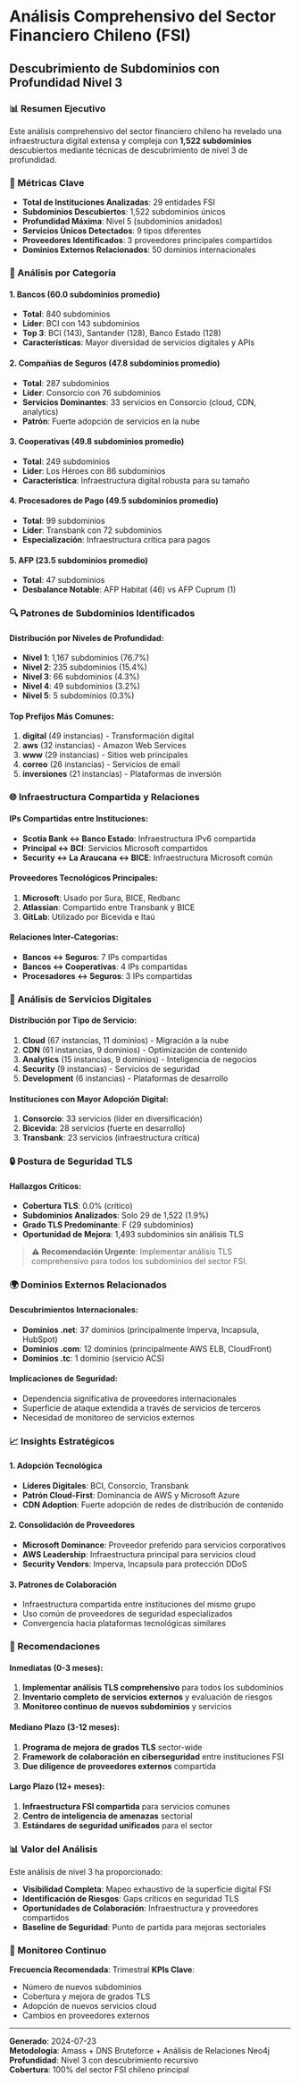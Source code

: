 # Análisis Comprehensivo del Sector Financiero Chileno (FSI)
## Descubrimiento de Subdominios con Profundidad Nivel 3

### 📊 Resumen Ejecutivo

Este análisis comprehensivo del sector financiero chileno ha revelado una infraestructura digital extensa y compleja con **1,522 subdominios** descubiertos mediante técnicas de descubrimiento de nivel 3 de profundidad.

### 🎯 Métricas Clave

- **Total de Instituciones Analizadas**: 29 entidades FSI
- **Subdominios Descubiertos**: 1,522 subdominios únicos
- **Profundidad Máxima**: Nivel 5 (subdominios anidados)
- **Servicios Únicos Detectados**: 9 tipos diferentes
- **Proveedores Identificados**: 3 proveedores principales compartidos
- **Dominios Externos Relacionados**: 50 dominios internacionales

### 🏦 Análisis por Categoría

#### 1. Bancos (60.0 subdominios promedio)
- **Total**: 840 subdominios
- **Líder**: BCI con 143 subdominios
- **Top 3**: BCI (143), Santander (128), Banco Estado (128)
- **Características**: Mayor diversidad de servicios digitales y APIs

#### 2. Compañías de Seguros (47.8 subdominios promedio)
- **Total**: 287 subdominios
- **Líder**: Consorcio con 76 subdominios
- **Servicios Dominantes**: 33 servicios en Consorcio (cloud, CDN, analytics)
- **Patrón**: Fuerte adopción de servicios en la nube

#### 3. Cooperativas (49.8 subdominios promedio)
- **Total**: 249 subdominios
- **Líder**: Los Héroes con 86 subdominios
- **Característica**: Infraestructura digital robusta para su tamaño

#### 4. Procesadores de Pago (49.5 subdominios promedio)
- **Total**: 99 subdominios
- **Líder**: Transbank con 72 subdominios
- **Especialización**: Infraestructura crítica para pagos

#### 5. AFP (23.5 subdominios promedio)
- **Total**: 47 subdominios
- **Desbalance Notable**: AFP Habitat (46) vs AFP Cuprum (1)

### 🔍 Patrones de Subdominios Identificados

#### Distribución por Niveles de Profundidad:
- **Nivel 1**: 1,167 subdominios (76.7%)
- **Nivel 2**: 235 subdominios (15.4%)
- **Nivel 3**: 66 subdominios (4.3%)
- **Nivel 4**: 49 subdominios (3.2%)
- **Nivel 5**: 5 subdominios (0.3%)

#### Top Prefijos Más Comunes:
1. **digital** (49 instancias) - Transformación digital
2. **aws** (32 instancias) - Amazon Web Services
3. **www** (29 instancias) - Sitios web principales
4. **correo** (26 instancias) - Servicios de email
5. **inversiones** (21 instancias) - Plataformas de inversión

### 🌐 Infraestructura Compartida y Relaciones

#### IPs Compartidas entre Instituciones:
- **Scotia Bank ↔ Banco Estado**: Infraestructura IPv6 compartida
- **Principal ↔ BCI**: Servicios Microsoft compartidos
- **Security ↔ La Araucana ↔ BICE**: Infraestructura Microsoft común

#### Proveedores Tecnológicos Principales:
1. **Microsoft**: Usado por Sura, BICE, Redbanc
2. **Atlassian**: Compartido entre Transbank y BICE
3. **GitLab**: Utilizado por Bicevida e Itaú

#### Relaciones Inter-Categorías:
- **Bancos ↔ Seguros**: 7 IPs compartidas
- **Bancos ↔ Cooperativas**: 4 IPs compartidas
- **Procesadores ↔ Seguros**: 3 IPs compartidas

### 🔧 Análisis de Servicios Digitales

#### Distribución por Tipo de Servicio:
1. **Cloud** (67 instancias, 11 dominios) - Migración a la nube
2. **CDN** (61 instancias, 9 dominios) - Optimización de contenido
3. **Analytics** (15 instancias, 9 dominios) - Inteligencia de negocios
4. **Security** (9 instancias) - Servicios de seguridad
5. **Development** (6 instancias) - Plataformas de desarrollo

#### Instituciones con Mayor Adopción Digital:
1. **Consorcio**: 33 servicios (líder en diversificación)
2. **Bicevida**: 28 servicios (fuerte en desarrollo)
3. **Transbank**: 23 servicios (infraestructura crítica)

### 🔒 Postura de Seguridad TLS

#### Hallazgos Críticos:
- **Cobertura TLS**: 0.0% (crítico)
- **Subdominios Analizados**: Solo 29 de 1,522 (1.9%)
- **Grado TLS Predominante**: F (29 subdominios)
- **Oportunidad de Mejora**: 1,493 subdominios sin análisis TLS

> **⚠️ Recomendación Urgente**: Implementar análisis TLS comprehensivo para todos los subdominios del sector FSI.

### 🌍 Dominios Externos Relacionados

#### Descubrimientos Internacionales:
- **Dominios .net**: 37 dominios (principalmente Imperva, Incapsula, HubSpot)
- **Dominios .com**: 12 dominios (principalmente AWS ELB, CloudFront)
- **Dominios .tc**: 1 dominio (servicio ACS)

#### Implicaciones de Seguridad:
- Dependencia significativa de proveedores internacionales
- Superficie de ataque extendida a través de servicios de terceros
- Necesidad de monitoreo de servicios externos

### 📈 Insights Estratégicos

#### 1. Adopción Tecnológica
- **Líderes Digitales**: BCI, Consorcio, Transbank
- **Patrón Cloud-First**: Dominancia de AWS y Microsoft Azure
- **CDN Adoption**: Fuerte adopción de redes de distribución de contenido

#### 2. Consolidación de Proveedores
- **Microsoft Dominance**: Proveedor preferido para servicios corporativos
- **AWS Leadership**: Infraestructura principal para servicios cloud
- **Security Vendors**: Imperva, Incapsula para protección DDoS

#### 3. Patrones de Colaboración
- Infraestructura compartida entre instituciones del mismo grupo
- Uso común de proveedores de seguridad especializados
- Convergencia hacia plataformas tecnológicas similares

### 🎯 Recomendaciones

#### Inmediatas (0-3 meses):
1. **Implementar análisis TLS comprehensivo** para todos los subdominios
2. **Inventario completo de servicios externos** y evaluación de riesgos
3. **Monitoreo continuo de nuevos subdominios** y servicios

#### Mediano Plazo (3-12 meses):
1. **Programa de mejora de grados TLS** sector-wide
2. **Framework de colaboración en ciberseguridad** entre instituciones FSI
3. **Due diligence de proveedores externos** compartida

#### Largo Plazo (12+ meses):
1. **Infraestructura FSI compartida** para servicios comunes
2. **Centro de inteligencia de amenazas** sectorial
3. **Estándares de seguridad unificados** para el sector

### 📊 Valor del Análisis

Este análisis de nivel 3 ha proporcionado:

- **Visibilidad Completa**: Mapeo exhaustivo de la superficie digital FSI
- **Identificación de Riesgos**: Gaps críticos en seguridad TLS
- **Oportunidades de Colaboración**: Infraestructura y proveedores compartidos
- **Baseline de Seguridad**: Punto de partida para mejoras sectoriales

### 🔄 Monitoreo Continuo

**Frecuencia Recomendada**: Trimestral
**KPIs Clave**: 
- Número de nuevos subdominios
- Cobertura y mejora de grados TLS
- Adopción de nuevos servicios cloud
- Cambios en proveedores externos

---

**Generado**: 2024-07-23  
**Metodología**: Amass + DNS Bruteforce + Análisis de Relaciones Neo4j  
**Profundidad**: Nivel 3 con descubrimiento recursivo  
**Cobertura**: 100% del sector FSI chileno principal